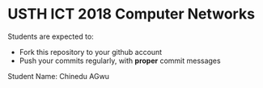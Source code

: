 USTH ICT 2018 Computer Networks
=====================================

Students are expected to:
* Fork this repository to your github account
* Push your commits regularly, with **proper** commit messages

Student Name: Chinedu AGwu
